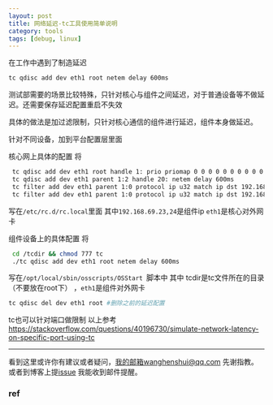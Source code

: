 ```yaml
---
layout: post
title: 网络延迟-tc工具使用简单说明
category: tools
tags: [debug, linux]
---
```


  

在工作中遇到了制造延迟

```bash
tc qdisc add dev eth1 root netem delay 600ms
```

测试部需要的场景比较特殊，只针对核心与组件之间延迟，对于普通设备等不做延迟。还需要保存延迟配置重启不失效

具体的做法是加过滤限制，只针对核心通信的组件进行延迟，组件本身做延迟。

针对不同设备，加到平台配置层里面

核心网上具体的配置 将

```bash
 tc qdisc add dev eth1 root handle 1: prio priomap 0 0 0 0 0 0 0 0 0 0 0 0 0 0 0 0
 tc qdisc add dev eth1 parent 1:2 handle 20: netem delay 600ms
 tc filter add dev eth1 parent 1:0 protocol ip u32 match ip dst 192.168.69.23 flowid 1:2
 tc filter add dev eth1 parent 1:0 protocol ip u32 match ip dst 192.168.69.24 flowid 1:2
```


 写在`/etc/rc.d/rc.local`里面 其中`192.168.69.23,24`是组件ip `eth1`是核心对外网卡

组件设备上的具体配置
 将

```bash
 cd /tcdir && chmod 777 tc
 ./tc qdisc add dev eth1 root netem delay 600ms
```

写在`/opt/local/sbin/osscripts/OSStart `脚本中 其中 tcdir是tc文件所在的目录（不要放在root下） ，`eth1`是组件对外网卡

```bash
tc qdisc del dev eth1 root #删除之前的延迟配置
```


 tc也可以针对端口做限制
 以上参考
 https://stackoverflow.com/questions/40196730/simulate-network-latency-on-specific-port-using-tc

---



看到这里或许你有建议或者疑问，我的邮箱wanghenshui@qq.com 先谢指教。或者到博客上提[issue](https://github.com/wanghenshui/wanghenshui.github.io/issues/new) 我能收到邮件提醒。

### ref





